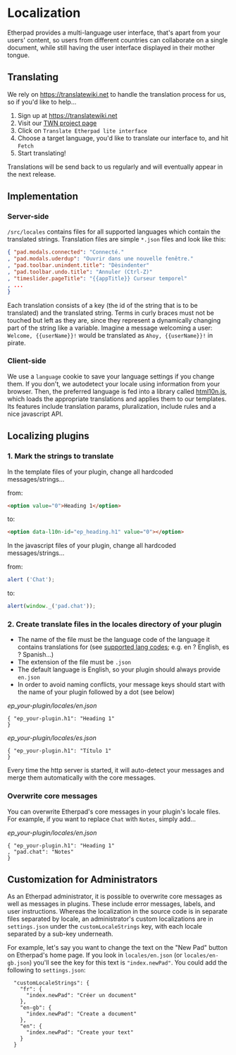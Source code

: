 # Localization
Etherpad provides a multi-language user interface, that's apart from your users' content, so users from different countries can collaborate on a single document, while still having the user interface displayed in their mother tongue.


## Translating
We rely on https://translatewiki.net to handle the translation process for us, so if you'd like to help...

1. Sign up at https://translatewiki.net
2. Visit our [TWN project page](https://translatewiki.net/wiki/Translating:Etherpad_lite)
3. Click on `Translate Etherpad lite interface`
4. Choose a target language, you'd like to translate our interface to, and hit `Fetch`
5. Start translating!

Translations will be send back to us regularly and will eventually appear in the next release.

## Implementation

### Server-side
`/src/locales` contains files for all supported languages which contain the translated strings. Translation files are simple `*.json` files and look like this:

```json
{ "pad.modals.connected": "Connecté."
, "pad.modals.uderdup": "Ouvrir dans une nouvelle fenêtre."
, "pad.toolbar.unindent.title": "Dèsindenter"
, "pad.toolbar.undo.title": "Annuler (Ctrl-Z)"
, "timeslider.pageTitle": "{{appTitle}} Curseur temporel"
, ...
}
```

Each translation consists of a key (the id of the string that is to be translated) and the translated string. Terms in curly braces must not be touched but left as they are, since they represent a dynamically changing part of the string like a variable. Imagine a message welcoming a user: `Welcome, {{userName}}!` would be translated as `Ahoy, {{userName}}!` in pirate.

### Client-side
We use a `language` cookie to save your language settings if you change them. If you don't, we autodetect your locale using information from your browser. Then, the preferred language is fed into a library called [html10n.js](https://github.com/marcelklehr/html10n.js), which loads the appropriate translations and applies them to our templates. Its features include translation params, pluralization, include rules and a nice javascript API.



## Localizing plugins

### 1. Mark the strings to translate

In the template files of your plugin, change all hardcoded messages/strings...

from:
```html
<option value="0">Heading 1</option>
```
to:
```html
<option data-l10n-id="ep_heading.h1" value="0"></option>
```

In the javascript files of your plugin, change all hardcoded messages/strings...

from:
```js
alert ('Chat');
```
to:
```js
alert(window._('pad.chat'));
```
### 2. Create translate files in the locales directory of your plugin

* The name of the file must be the language code of the language it contains translations for (see [supported lang codes](https://joker-x.github.com/languages4translatewiki/test/); e.g. en ? English, es ? Spanish...)
* The extension of the file must be `.json`
* The default language is English, so your plugin should always provide `en.json`
* In order to avoid naming conflicts, your message keys should start with the name of your plugin followed by a dot (see below)

*ep_your-plugin/locales/en.json*
```
{ "ep_your-plugin.h1": "Heading 1"
}
```

*ep_your-plugin/locales/es.json*
```
{ "ep_your-plugin.h1": "Título 1"
}
```

Every time the http server is started, it will auto-detect your messages and merge them automatically with the core messages.

### Overwrite core messages

You can overwrite Etherpad's core messages in your plugin's locale files.
For example, if you want to replace `Chat` with `Notes`, simply add...

*ep_your-plugin/locales/en.json*
```
{ "ep_your-plugin.h1": "Heading 1"
, "pad.chat": "Notes"
}
```

## Customization for Administrators

As an Etherpad administrator, it is possible to overwrite core messages as well as messages in plugins. These include error messages, labels, and user instructions. Whereas the localization in the source code is in separate files separated by locale, an administrator's custom localizations are in `settings.json` under the `customLocaleStrings` key, with each locale separated by a sub-key underneath.

For example, let's say you want to change the text on the "New Pad" button on Etherpad's home page. If you look in `locales/en.json` (or `locales/en-gb.json`) you'll see the key for this text is `"index.newPad"`. You could add the following to `settings.json`:

```
  "customLocaleStrings": {
    "fr": {
      "index.newPad": "Créer un document"
    },
    "en-gb": {
      "index.newPad": "Create a document"
    },
    "en": {
      "index.newPad": "Create your text"
    }
  }
```
